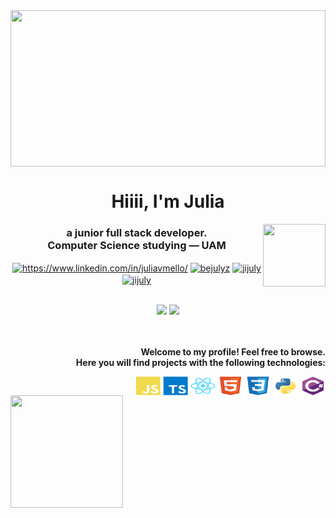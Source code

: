 <div>
  <img align="center" height="250" width="100%" src="https://images.squarespace-cdn.com/content/v1/5c702bc465019f9573ec4c2b/1630094368745-GB8NVYEVVHB2UKX8Y3FU/final+with+character+in+window.gif" />
</div>
<h1 align="center">Hiiii, I'm Julia</h1>
<img align="right"  height="100" width="100" src="https://64.media.tumblr.com/03a79184a3d376a4cd250abaf797286e/fcb07ab20b2549c4-22/s1280x1920/809ceab2a1ed14494bd0811631c7b5126083ef2f.gif">
<h3 align="center"> a junior full stack developer.  <br>
  Computer Science studying — UAM</h3>
<p align="center">
<a href="https://linkedin.com/in/https://www.linkedin.com/in/juliavmello/" target="blank"><img align="center" src="https://raw.githubusercontent.com/rahuldkjain/github-profile-readme-generator/master/src/images/icons/Social/linked-in-alt.svg" alt="https://www.linkedin.com/in/juliavmello/" height="30" width="40" /></a>
<a href="https://instagram.com/bejulyz" target="blank"><img align="center" src="https://raw.githubusercontent.com/rahuldkjain/github-profile-readme-generator/master/src/images/icons/Social/instagram.svg" alt="bejulyz" height="30" width="40" /></a>
<a href="https://discord.gg/jijuly" target="blank"><img align="center" src="https://raw.githubusercontent.com/rahuldkjain/github-profile-readme-generator/master/src/images/icons/Social/discord.svg" alt="jijuly" height="30" width="40" /></a>
<a href="https://www.twitch.tv/katmyu" target="blank"><img align="center" src="https://raw.githubusercontent.com/rahuldkjain/github-profile-readme-generator/master/src/images/icons/Social/twitch.svg" alt="jijuly" height="30" width="40" /></a>
</p>
<br>
<div align="center">
<picture>
<source
srcset="https://github-readme-stats.vercel.app/api?username=jijuly&show_icons=true&theme=midnight-purple"
media="(prefers-color-scheme: dark)"
/>
  <source
    srcset="https://github-readme-stats.vercel.app/api?username=jijuly&show_icons=true"
    media="(prefers-color-scheme: light), (prefers-color-scheme: no-preference)"
  />
  <img src="https://github-readme-stats.vercel.app/api?username=jijuly&show_icons=true" />
</picture>

<picture>
  <source
    srcset="https://github-readme-stats.vercel.app/api/top-langs/?username=jijuly&layout=pie&theme=midnight-purple"
     srcset="https://github-readme-stats.vercel.app/api?username=jijuly&show_icons=true"
    media="(prefers-color-scheme: dark)"
  />
  <source
    srcset="https://github-readme-stats.vercel.app/api?username=jijuly&show_icons=true"
    media="(prefers-color-scheme: light), (prefers-color-scheme: no-preference)"
  />
  <img src="https://github-readme-stats.vercel.app/api?username=jijuly&show_icons=true" />
</picture>
</div>


<br>
<div style="display: inline_block" align="right"><br>
  <p>
    <strong>
      Welcome to my profile! Feel free to browse. <br>
      Here you will find projects with the following technologies:
    </strong>
  </p>
<img align="center" alt="Rafa-Js" height="30" width="40" src="https://raw.githubusercontent.com/devicons/devicon/master/icons/javascript/javascript-plain.svg">
<img align="center" alt="Rafa-Ts" height="30" width="40" src="https://raw.githubusercontent.com/devicons/devicon/master/icons/typescript/typescript-plain.svg"> 
<img align="center" height="30" width="40" src="https://raw.githubusercontent.com/devicons/devicon/master/icons/react/react-original.svg">
<img align="center" height="30" width="40" src="https://raw.githubusercontent.com/devicons/devicon/master/icons/html5/html5-original.svg">
<img align="center" height="30" width="40" src="https://raw.githubusercontent.com/devicons/devicon/master/icons/css3/css3-original.svg">
<img align="center" height="30" width="40" src="https://raw.githubusercontent.com/devicons/devicon/master/icons/python/python-original.svg">
<img align="center" height="30" width="40" src="https://raw.githubusercontent.com/devicons/devicon/master/icons/csharp/csharp-original.svg"> 
  <br>
<img align="left" height="180" width="180" src="https://i.redd.it/1ys48ttagu491.gif">
</div>


<!--
**jijuly/jijuly** is a ✨ _special_ ✨ repository because its `README.md` (this file) appears on your GitHub profile.

Here are some ideas to get you started:

- 🔭 I’m currently working on ...
- 🌱 I’m currently learning ...
- 👯 I’m looking to collaborate on ...
- 🤔 I’m looking for help with ...
- 💬 Ask me about ...
- 📫 How to reach me: ...
- 😄 Pronouns: ...
- ⚡ Fun fact: ...
-->
